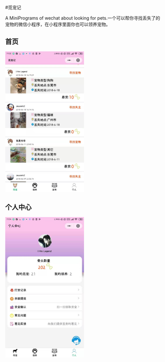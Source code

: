 #觅宠记

A MiniPrograms of wechat about looking for pets.一个可以帮你寻找丢失了的宠物的微信小程序，在小程序里面你也可以领养宠物。

## 首页

<img width="50%" src="https://github.com/Fendy5/mcj/blob/master/example/2.jpeg">





## 个人中心


<img width="50%" src="https://github.com/Fendy5/mcj/blob/master/example/1.jpeg">
